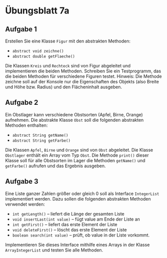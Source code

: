 # Übungsblatt 7a

## Aufgabe 1

Erstellen Sie eine Klasse `Figur` mit den abstrakten Methoden:

* `abstract void zeichne()`
* `abstract double getFlaeche()`

Die Klassen `Kreis` und `Rechteck` sind von Figur abgeleitet und implementieren die beiden Methoden. Schreiben Sie ein Testprogramm, das die beiden Methoden für verschiedene Figuren testet.
Hinweis: Die Methode zeichne soll auf der Konsole nur die Eigenschaften des Objekts (also Breite und Höhe bzw. Radius) und den Flächeninhalt ausgeben.

## Aufgabe 2
Ein Obstlager kann verschiedene Obstsorten (Apfel, Birne, Orange) aufnehmen. Die abstrakte Klasse `Obst` soll die folgenden abstrakten Methoden enthalten:

* `abstract String getName()`
* `abstract String getFarbe()`

Die Klassen `Apfel`, `Birne` und `Orange` sind von `Obst` abgeleitet. Die Klasse `Obstlager` enthält ein Array vom Typ `Obst`. Die Methode `print()` dieser Klasse soll für alle Obstsorten im Lager die Methoden `getName()` und `getFarbe()` aufrufen und das Ergebnis ausgeben.

## Aufgabe 3
Eine Liste ganzer Zahlen größer oder gleich 0 soll als Interface `IntegerList` implementiert
werden. Dazu sollen die folgenden abstrakten Methoden verwendet werden:

* `int getLength()`
	– liefert die Länge der gesamten Liste
* `void insertLast(int value)`
	– fügt value am Ende der Liste an
* `int getFirst()`
	– liefert das erste Element der Liste
* `void deleteFirst()`
	– löscht das erste Element der Liste
* `boolean search(int value)`
	– prüft, ob value in der Liste vorkommt.

Implementieren Sie dieses Interface mithilfe eines Arrays in der Klasse `ArrayIntegerList`
und testen Sie alle Methoden.